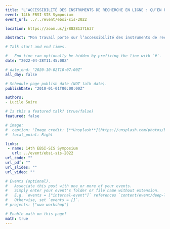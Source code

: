 ```yaml
---
title: "L’ACCESSIBILITÉ DES INSTRUMENTS DE RECHERCHE EN LIGNE : QU’EN PENSENT LES USAGERS ? L’accès aux inventaires depuis la  création du World Wide Web"
event: 14th EBSI-SIS Symposium
event_url: ../../event/ebsi-sis-2022

location: https://zoom.us/j/88281371637

abstract: "Mon travail porte sur l’accessibilité des instruments de recherche en ligne, en observant le point de vue des usagers. En tant qu’étudiante en archives, j’ai moi même eu du mal à m’y retrouver sur les sites de services d’archives pour retrouver des documents : alors qu’en est-il de ceux qui ne sont pas des habitués des archives ? L’objectif principal de cette recherche est de mettre en lumière les limites de la médiation culturelle et de l’accès à distance des archives dans le cadre général de la mise en valeur du patrimoine archivistique. Ainsi, du point de vue des usagers, le visionnage des instruments de recherche est parfois complexe pour des raisons diverses, mais dont la principale est la non uniformité entre les services d’archives (non uniformité des sites, des formats). Une meilleure compréhension de la part des usagers qui utilisent les sites web des services permettrait, sur le long terme, de faciliter leurs recherches, mais aussi le travail des archivistes, qui n’auraient pas à reprendre systématiquement avec les usagers les recherches dans les inventaires ou  montrer sur les ordinateurs de la salle de lecture les démarches à effectuer. Un chemin plus rapide et plus compréhensible vers les fonds permet également de démocratiser l’accès aux archives, vu aujourd’hui comme une activité d’initiés. Les instruments de recherche sont-ils accessibles et identifiables sur les sites internet d’archives ? Quel instrument de recherche est le plus compréhensible pour le primo-visiteur ? La normalisation des instruments de recherche facilite-t-elle la démocratisation des archives ?"

# Talk start and end times.

#   End time can optionally be hidden by prefixing the line with `#`.
date: "2022-04-28T11:45:00Z"

# date_end: "2020-10-02T10:07:00Z"
all_day: false

# Schedule page publish date (NOT talk date).
publishDate: "2010-01-01T00:00:00Z"

authors:
- Lucile Suire

# Is this a featured talk? (true/false)
featured: false

# image:
#  caption: 'Image credit: [**Unsplash**](https://unsplash.com/photos/bzdhc5b3Bxs)'
#  focal_point: Right

links:
 - name: 14th EBSI-SIS Symposium
   url: ../event/ebsi-sis-2022
url_code: ""
url_pdf: ""
url_slides: ""
url_video: ""

# Events (optional).
#   Associate this post with one or more of your events.
#   Simply enter your event's folder or file name without extension.
#   E.g. `events = ["internal-event"]` references `content/event/deep-learning/index.md`.
#   Otherwise, set `events = []`.
# projects: ["uwo-workshop"]

# Enable math on this page?
math: true
---
```

